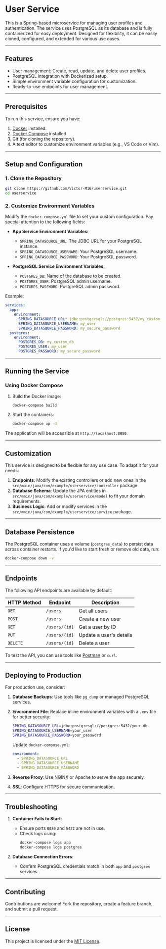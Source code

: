 # User Service

This is a Spring-based microservice for managing user profiles and authentication. The service uses PostgreSQL as its database and is fully containerized for easy deployment. Designed for flexibility, it can be easily cloned, configured, and extended for various use cases.

---

## Features

- User management: Create, read, update, and delete user profiles.
- PostgreSQL integration with Dockerized setup.
- Simple environment variable configuration for customization.
- Ready-to-use endpoints for user management.

---

## Prerequisites

To run this service, ensure you have:

1. [Docker](https://www.docker.com/) installed.
2. [Docker Compose](https://docs.docker.com/compose/) installed.
3. Git (for cloning the repository).
4. A text editor to customize environment variables (e.g., VS Code or Vim).

---

## Setup and Configuration

### 1. Clone the Repository

```bash
git clone https://github.com/Victor-M16/userservice.git
cd userservice
```

### 2. Customize Environment Variables

Modify the `docker-compose.yml` file to set your custom configuration. Pay special attention to the following fields:

- **App Service Environment Variables:**
  - `SPRING_DATASOURCE_URL`: The JDBC URL for your PostgreSQL instance.
  - `SPRING_DATASOURCE_USERNAME`: Your PostgreSQL username.
  - `SPRING_DATASOURCE_PASSWORD`: Your PostgreSQL password.

- **PostgreSQL Service Environment Variables:**
  - `POSTGRES_DB`: Name of the database to be created.
  - `POSTGRES_USER`: PostgreSQL admin username.
  - `POSTGRES_PASSWORD`: PostgreSQL admin password.

Example:
```yaml
services:
  app:
    environment:
      SPRING_DATASOURCE_URL: jdbc:postgresql://postgres:5432/my_custom_db
      SPRING_DATASOURCE_USERNAME: my_user
      SPRING_DATASOURCE_PASSWORD: my_secure_password
  postgres:
    environment:
      POSTGRES_DB: my_custom_db
      POSTGRES_USER: my_user
      POSTGRES_PASSWORD: my_secure_password
```

---

## Running the Service

### Using Docker Compose

1. Build the Docker image:
   ```bash
   docker-compose build
   ```

2. Start the containers:
   ```bash
   docker-compose up -d
   ```

The application will be accessible at `http://localhost:8080`.

---

## Customization

This service is designed to be flexible for any use case. To adapt it for your needs:

1. **Endpoints**: Modify the existing controllers or add new ones in the `src/main/java/com/example/userservice/controller` package.
2. **Database Schema**: Update the JPA entities in `src/main/java/com/example/userservice/model` to fit your domain requirements.
3. **Business Logic**: Add or modify services in the `src/main/java/com/example/userservice/service` package.

---

## Database Persistence

The PostgreSQL container uses a volume (`postgres_data`) to persist data across container restarts. If you'd like to start fresh or remove old data, run:

```bash
docker-compose down -v
```

---

## Endpoints

The following API endpoints are available by default:

| HTTP Method | Endpoint           | Description              |
|-------------|--------------------|--------------------------|
| `GET`       | `/users`           | Get all users            |
| `POST`      | `/users`           | Create a new user        |
| `GET`       | `/users/{id}`      | Get a user by ID         |
| `PUT`       | `/users/{id}`      | Update a user's details  |
| `DELETE`    | `/users/{id}`      | Delete a user            |

To test the API, you can use tools like [Postman](https://www.postman.com/) or `curl`.

---

## Deploying to Production

For production use, consider:

1. **Database Backups**: Use tools like `pg_dump` or managed PostgreSQL services.
2. **Environment File**: Replace inline environment variables with a `.env` file for better security:
   ```bash
   SPRING_DATASOURCE_URL=jdbc:postgresql://postgres:5432/your_db
   SPRING_DATASOURCE_USERNAME=your_user
   SPRING_DATASOURCE_PASSWORD=your_password
   ```
   Update `docker-compose.yml`:
   ```yaml
   environment:
     - SPRING_DATASOURCE_URL
     - SPRING_DATASOURCE_USERNAME
     - SPRING_DATASOURCE_PASSWORD
   ```

3. **Reverse Proxy**: Use NGINX or Apache to serve the app securely.
4. **SSL**: Configure HTTPS for secure communication.

---

## Troubleshooting

1. **Container Fails to Start**:
   - Ensure ports `8080` and `5432` are not in use.
   - Check logs using:
     ```bash
     docker-compose logs app
     docker-compose logs postgres
     ```

2. **Database Connection Errors**:
   - Confirm PostgreSQL credentials match in both `app` and `postgres` services.

---

## Contributing

Contributions are welcome! Fork the repository, create a feature branch, and submit a pull request.

---

## License

This project is licensed under the [MIT License](LICENSE).

